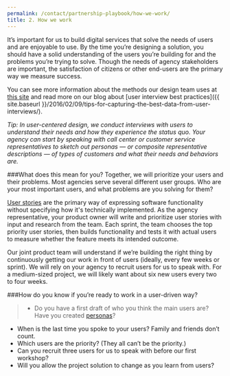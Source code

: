 ```yaml
---
permalink: /contact/partnership-playbook/how-we-work/
title: 2. How we work
---
```


It’s important for us to build digital services that solve the needs of users and are enjoyable to use. By the time you’re designing a solution, you should have a solid understanding of the users you’re building for and the problems you’re trying to solve. Though the needs of agency stakeholders are important, the satisfaction of citizens or other end-users are the primary way we measure success.

You can see more information about the methods our design team uses at [this site](https://methods.18f.gov/) and read more on our blog about [user interview best practices]({{ site.baseurl }}/2016/02/09/tips-for-capturing-the-best-data-from-user-interviews/).

*Tip: In user-centered design, we conduct interviews with users to understand their needs and how they experience the status quo. Your agency can start by speaking with call center or customer service representatives to sketch out personas — or composite representative descriptions — of types of customers and what their needs and behaviors are.*

###What does this mean for you?
Together, we will prioritize your users and their problems. Most agencies serve several different user groups. Who are your most important users, and what problems are you solving for them?

[User stories](https://en.wikipedia.org/wiki/User_story) are the primary way of expressing software functionality without specifying how it's technically implemented. As the agency representative, your product owner will write and prioritize user stories with input and research from the team. Each sprint, the team chooses the top priority user stories, then builds functionality and tests it with actual users to measure whether the feature meets its intended outcome.

Our joint product team will understand if we’re building the right thing by continuously getting our work in front of users (ideally, every few weeks or sprint). We will rely on your agency to recruit users for us to speak with. For a medium-sized project, we will likely want about six new users every two to four weeks.

###How do you know if you’re ready to work in a user-driven way?

>- Do you have a first draft of who you think the main users are? Have you created [personas](https://en.wikipedia.org/wiki/Persona_%28user_experience%29)?
- When is the last time you spoke to your users? Family and friends don’t count.
- Which users are the priority? (They all can’t be the priority.)
- Can you recruit three users for us to speak with before our first workshop?
- Will you allow the project solution to change as you learn from users?

